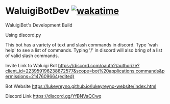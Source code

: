 # WaluigiBotDev [![wakatime](https://wakatime.com/badge/github/LukeyReyno/WaluigiBotDev.svg)](https://wakatime.com/badge/github/LukeyReyno/WaluigiBotDev)
WaluigiBot's Development Build


Using discord.py


This bot has a variety of text and slash commands in discord. 
Type 'wah help' to see a list of commands. 
Typing '/' in discord will also bring of a list of valid slash commands.

Invite Link to Waluigi Bot
https://discord.com/oauth2/authorize?client_id=223959196238872577&scope=bot%20applications.commands&permissions=2147609664(edited)

Bot Website
https://lukeyreyno.github.io/lukeyreyno-website/index.html

Discord Link
https://discord.gg/YfBNVaQCwq
